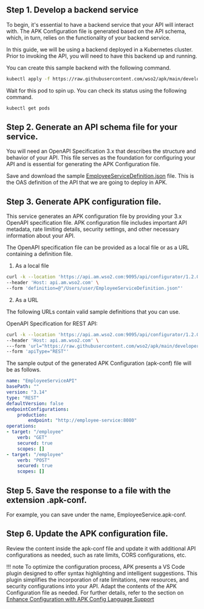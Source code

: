 ## Step 1. Develop a backend service
   
To begin, it's essential to have a backend service that your API will interact with. The APK Configuration file is generated based on the API schema, which, in turn, relies on the functionality of your backend service. 

In this guide, we will be using a backend deployed in a Kubernetes cluster. Prior to invoking the API, you will need to have this backend up and running.

You can create this sample backend with the following command.

``` bash
kubectl apply -f https://raw.githubusercontent.com/wso2/apk/main/developer/tryout/samples/qsg-sample-backend.yaml
```

Wait for this pod to spin up. You can check its status using the following command.

``` bash
kubectl get pods
```

## Step 2. Generate an API schema file for your service. 

You will need an OpenAPI Specification 3.x that describes the structure and behavior of your API. This file serves as the foundation for configuring your API and is essential for generating the APK Configuration file.

Save and download the sample [EmployeeServiceDefinition.json](https://raw.githubusercontent.com/wso2/apk/main/developer/tryout/samples/definitions/EmployeeServiceDefinition.json) file. This is the OAS definition of the API that we are going to deploy in APK.

## Step 3. Generate APK configuration file.
    
This service generates an APK configuration file by providing your 3.x OpenAPI specification file. APK configuration file includes important API metadata, rate limiting details, security settings, and other necessary information about your API.

The OpenAPI specification file can be provided as a local file or as a URL containing a definition file.

1. As a local file

```bash
curl -k --location 'https://api.am.wso2.com:9095/api/configurator/1.2.0/apis/generate-configuration' \
--header 'Host: api.am.wso2.com' \
--form 'definition=@"/Users/user/EmployeeServiceDefinition.json"'
```

2. As a URL

The following URLs contain valid sample definitions that you can use.

OpenAPI Specification for REST API:

```bash
curl -k --location 'https://api.am.wso2.com:9095/api/configurator/1.2.0/apis/generate-configuration' \
--header 'Host: api.am.wso2.com' \
---form 'url="https://raw.githubusercontent.com/wso2/apk/main/developer/tryout/samples/definitions/EmployeeServiceDefinition.json"' \
--form 'apiType="REST"'
```

The sample output of the generated APK Configuration (apk-conf) file will be as follows.

```yaml
name: "EmployeeServiceAPI"
basePath: ""
version: "3.14"
type: "REST"
defaultVersion: false
endpointConfigurations:
    production:
        endpoint: "http://employee-service:8080"
operations:
- target: "/employee"
    verb: "GET"
    secured: true
    scopes: []
- target: "/employee"
    verb: "POST"
    secured: true
    scopes: []
```

## Step 5. Save the response to a file with the extension .apk-conf. 

For example, you can save under the name, EmployeeService.apk-conf.

## Step 6. Update the APK configuration file.

Review the content inside the apk-conf file and update it with additional API configurations as needed, such as rate limits, CORS configurations, etc.

!!! note
    To optimize the configuration process, APK presents a VS Code plugin designed to offer syntax highlighting and intelligent suggestions. This plugin simplifies the incorporation of rate limitations, new resources, and security configurations into your API. Adapt the contents of the APK Configuration file as needed. For further details, refer to the section on [Enhance Configuration with APK Config Language Support](../../../../api-management-overview/apk-conf-lang-support/)